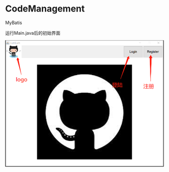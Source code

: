 # CodeManagement
MyBatis

运行Main.java后的初始界面  
  
![Image text](https://github.com/Kubernatess/CodeManagement/blob/master/images/screenshot/screenshot.png)
